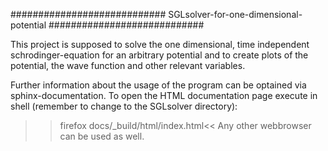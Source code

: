 ############################
SGLsolver-for-one-dimensional-potential
############################

This project is supposed to solve the one dimensional, time independent 
schrodinger-equation for an arbitrary potential and to create plots of the potential, 
the wave function and other relevant variables.

Further information about the usage of the program can be optained via
sphinx-documentation.
To open the HTML documentation page execute in shell 
(remember to change to the SGLsolver directory):
>>firefox docs/_build/html/index.html<<
Any other webbrowser can be used as well.

